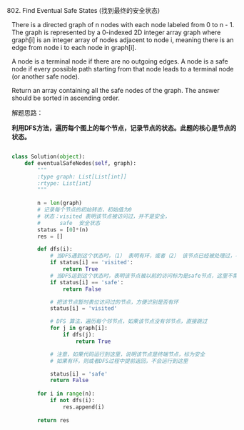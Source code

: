 802. Find Eventual Safe States (找到最终的安全状态)

There is a directed graph of n nodes with each node labeled from 0 to n - 1. The graph is represented by a 0-indexed 2D integer array graph where graph[i] is an integer array of nodes adjacent to node i, meaning there is an edge from node i to each node in graph[i].

A node is a terminal node if there are no outgoing edges. A node is a safe node if every possible path starting from that node leads to a terminal node (or another safe node).

Return an array containing all the safe nodes of the graph. The answer should be sorted in ascending order.

解题思路：

**利用DFS方法，遍历每个图上的每个节点，记录节点的状态。此题的核心是节点的状态。**

```python

class Solution(object):
    def eventualSafeNodes(self, graph):
        """
        :type graph: List[List[int]]
        :rtype: List[int]
        """
        
        n = len(graph)
        # 记录每个节点的初始转态，初始值为0
        # 状态：visited 表明该节点被访问过，并不是安全，
        #      safe  安全状态
        status = [0]*(n)
        res = []

        def dfs(i):
            # 当DFS遇到这个状态时，（1） 表明有环，或者（2） 该节点已经被处理过，不需要进一步重复处理，直接返回
            if status[i] == 'visited':
                return True
            # 当DFS运到这个状态时，表明该节点被以前的访问标为是safe节点，这里不需要重复处理，直接返回安全状态
            if status[i] == 'safe':
                return False

            # 把该节点暂时表位访问过的节点，方便识别是否有环
            status[i] = 'visited'

            # DFS 算法，遍历每个邻节点，如果该节点没有邻节点，直接跳过
            for j in graph[i]:
                if dfs(j):
                    return True

            # 注意，如果代码运行到这里，说明该节点是终端节点，标为安全
            # 如果有环，则或者DFS过程中提前返回，不会运行到这里

            status[i] = 'safe'
            return False
        
        for i in range(n):
            if not dfs(i):
                res.append(i)
        
        return res

```
